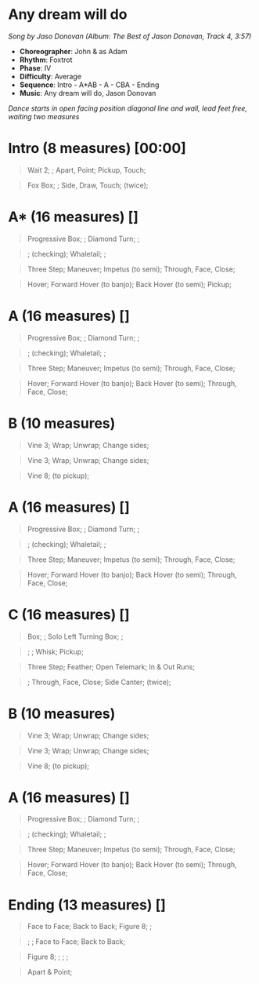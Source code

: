 # Any dream will do
*Song by Jaso Donovan (Album: The Best of Jason Donovan, Track 4, 3:57)*

* **Choreographer**: John & as Adam
* **Rhythm**: Foxtrot
* **Phase**: IV
* **Difficulty**: Average
* **Sequence**: Intro - A*AB - A - CBA - Ending
* **Music**: Any dream will do, Jason Donovan

*Dance starts in open facing position diagonal line and wall, lead feet free, waiting two measures*

# Intro (8 measures) [00:00]

> Wait 2; ; Apart, Point; Pickup, Touch;

> Fox Box; ; Side, Draw, Touch; (twice);

# A* (16 measures) []

> Progressive Box; ; Diamond Turn; ;

> ; (checking); Whaletail; ;

> Three Step; Maneuver; Impetus (to semi); Through, Face, Close;

> Hover; Forward Hover (to banjo); Back Hover (to semi); Pickup;

# A (16 measures) []

> Progressive Box; ; Diamond Turn; ;

> ; (checking); Whaletail; ;

> Three Step; Maneuver; Impetus (to semi); Through, Face, Close;

> Hover; Forward Hover (to banjo); Back Hover (to semi); Through, Face, Close;

# B (10 measures)

> Vine 3; Wrap; Unwrap; Change sides;

> Vine 3; Wrap; Unwrap; Change sides;

> Vine 8; (to pickup);

# A (16 measures) []

> Progressive Box; ; Diamond Turn; ;

> ; (checking); Whaletail; ;

> Three Step; Maneuver; Impetus (to semi); Through, Face, Close;

> Hover; Forward Hover (to banjo); Back Hover (to semi); Through, Face, Close;

# C (16 measures) []

> Box; ; Solo Left Turning Box; ;

> ; ; Whisk; Pickup;

> Three Step; Feather; Open Telemark; In & Out Runs;

> ; Through, Face, Close; Side Canter; (twice);

# B (10 measures)

> Vine 3; Wrap; Unwrap; Change sides;

> Vine 3; Wrap; Unwrap; Change sides;

> Vine 8; (to pickup);

# A (16 measures) []

> Progressive Box; ; Diamond Turn; ;

> ; (checking); Whaletail; ;

> Three Step; Maneuver; Impetus (to semi); Through, Face, Close;

> Hover; Forward Hover (to banjo); Back Hover (to semi); Through, Face, Close;

# Ending (13 measures) []

> Face to Face; Back to Back; Figure 8; ;

> ; ; Face to Face; Back to Back;

> Figure 8; ; ; ;

> Apart & Point;